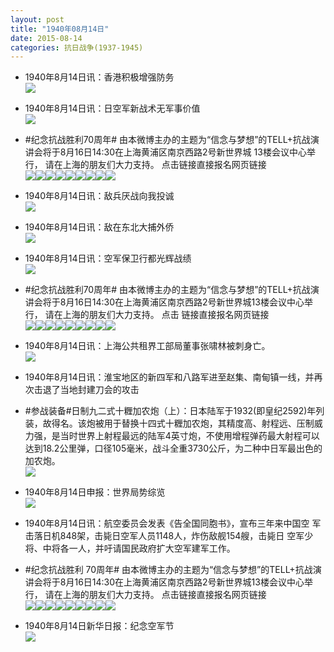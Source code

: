 ```yaml
---
layout: post
title: "1940年08月14日"
date: 2015-08-14
categories: 抗日战争(1937-1945)
---
```


<meta name="referrer" content="no-referrer" />

- 1940年8月14日讯：香港积极增强防务 <br/><img src="https://ww1.sinaimg.cn/large/aca367d8jw1ev2jd6hbesj20kj071wgw.jpg" />

- 1940年8月14日讯：日空军新战术无军事价值 <br/><img src="https://ww1.sinaimg.cn/large/aca367d8jw1ev2hmr7fs2j20hu06m765.jpg" />

- #纪念抗战胜利70周年# 由本微博主办的主题为“信念与梦想”的TELL+抗战演讲会将于8月16日14:30在上海黄浦区南京西路2号新世界城 13楼会议中心举行， 请在上海的朋友们大力支持。 点击链接直接报名网页链接 <br/><img src="https://ww3.sinaimg.cn/large/aca367d8jw1ev2g6omjihj204e064jrb.jpg" /><img src="https://ww4.sinaimg.cn/large/aca367d8jw1ev2g6or53bj204504qq2s.jpg" /><img src="https://ww2.sinaimg.cn/large/aca367d8jw1ev2g6oyzkjj208209ujrk.jpg" /><img src="https://ww4.sinaimg.cn/large/aca367d8jw1ev2g6p14ugj20b40eyq3h.jpg" /><img src="https://ww4.sinaimg.cn/large/aca367d8jw1ev2g6p9r5vj21kw11xgq9.jpg" /><img src="https://ww2.sinaimg.cn/large/aca367d8jw1ev2g6pl2gjj207x0bljrp.jpg" /><img src="https://ww2.sinaimg.cn/large/aca367d8jw1ev2g6pno19j20ku0xc7cr.jpg" /><img src="https://ww2.sinaimg.cn/large/aca367d8jw1ev2g6pujo1j20ci07rwfn.jpg" /><img src="https://ww2.sinaimg.cn/large/aca367d8jw1ev2g6pwdb2j209g0c474w.jpg" />

- 1940年8月14日讯：敌兵厌战向我投诚 <br/><img src="https://ww4.sinaimg.cn/large/aca367d8jw1ev2fwbnww7j20be06ht9b.jpg" />

- 1940年8月14日讯：敌在东北大捕外侨 <br/><img src="https://ww4.sinaimg.cn/large/aca367d8jw1ev2e5yor5fj209j06bjrv.jpg" />

- 1940年8月14日讯：空军保卫行都光辉战绩 <br/><img src="https://ww1.sinaimg.cn/large/aca367d8jw1ev28ylnh5uj20jz181ani.jpg" />

- #纪念抗战胜利70周年# 由本微博主办的主题为“信念与梦想”的TELL+抗战演讲会将于8月16日14:30在上海黄浦区南京西路2号新世界城13楼会议中心举行， 请在上海的朋友们大力支持。 点击 链接直接报名网页链接 <br/><img src="https://ww1.sinaimg.cn/large/aca367d8jw1ev20kuk5nrj20ci08ddgf.jpg" /><img src="https://ww4.sinaimg.cn/large/aca367d8jw1ev20kuohivj20a005yjrp.jpg" /><img src="https://ww2.sinaimg.cn/large/aca367d8jw1ev20kusssuj20a00600sy.jpg" /><img src="https://ww3.sinaimg.cn/large/aca367d8jw1ev20kuu3otj20g9099q40.jpg" /><img src="https://ww4.sinaimg.cn/large/aca367d8jw1ev20kv6dixj21kw11xgq9.jpg" /><img src="https://ww3.sinaimg.cn/large/aca367d8jw1ev20kvbm5oj20al0dj0tk.jpg" /><img src="https://ww3.sinaimg.cn/large/aca367d8jw1ev20kvefq5j20dw0dwta6.jpg" /><img src="https://ww1.sinaimg.cn/large/aca367d8jw1ev20kvjgvmj206o0at0st.jpg" /><img src="https://ww1.sinaimg.cn/large/aca367d8jw1ev20kvzru8j20b40f6jt7.jpg" />

- 1940年8月14日讯：上海公共租界工部局董事张啸林被刺身亡。 <br/><img src="https://ww4.sinaimg.cn/large/aca367d8jw1ev20ah1uncj20c8225gvf.jpg" />

- 1940年8月14日讯：淮宝地区的新四军和八路军进至赵集、南甸镇一线，并再次击退了当地封建刀会的攻击 

- #参战装备#日制九二式十糎加农炮（上）：日本陆军于1932(即皇纪2592)年列装，故得名。该炮被用于替换十四式十糎加农炮，其精度高、射程远、压制威力强，是当时世界上射程最远的陆军4英寸炮，不使用增程弹药最大射程可以达到18.2公里弹，口径105毫米，战斗全重3730公斤，为二种中日军最出色的加农炮。 <br/><img src="https://ww4.sinaimg.cn/large/aca367d8jw1ev1wtlj8hyj20a40rq795.jpg" />

- 1940年8月14日申报：世界局势综览 <br/><img src="https://ww2.sinaimg.cn/large/aca367d8jw1ev1v38tuiwj20m10ypas1.jpg" />

- 1940年8月14日讯：航空委员会发表《告全国同胞书》，宣布三年来中国空 军击落日机848架，击毙日空军人员1148人，炸伤敌舰154艘，击毙日 空军少将、中将各一人，并吁请国民政府扩大空军建军工作。 

- #纪念抗战胜利 70周年# 由本微博主办的主题为“信念与梦想”的TELL+抗战演讲会将于8月16日14:30在上海黄浦区南京西路2号新世界城13楼会议中心举行， 请在上海的朋友们大力支持。 点击链接直接报名网页链接 <br/><img src="https://ww4.sinaimg.cn/large/aca367d8jw1ev1rwquqirj209g0dwaaz.jpg" /><img src="https://ww2.sinaimg.cn/large/aca367d8jw1ev1rwqtz6cj20dd0go753.jpg" /><img src="https://ww2.sinaimg.cn/large/aca367d8jw1ev1rwqwp1lj20go0llta8.jpg" /><img src="https://ww1.sinaimg.cn/large/aca367d8jw1ev1rwqz84tj208c05gdfw.jpg" /><img src="https://ww4.sinaimg.cn/large/aca367d8jw1ev1rwr6d1gj21kw11xgq9.jpg" /><img src="https://ww3.sinaimg.cn/large/aca367d8jw1ev1rwr8fv9j208c05ddfz.jpg" /><img src="https://ww4.sinaimg.cn/large/aca367d8jw1ev1rwrcyqjj20ak06cwey.jpg" /><img src="https://ww1.sinaimg.cn/large/aca367d8jw1ev1rwrdtlqj20ak06nwf8.jpg" /><img src="https://ww2.sinaimg.cn/large/aca367d8jw1ev1rwri6ojg20dw09ggpc.gif" />

- 1940年8月14日新华日报：纪念空军节 <br/><img src="https://ww2.sinaimg.cn/large/aca367d8jw1ev1rma73f7j212r0i8tes.jpg" />

